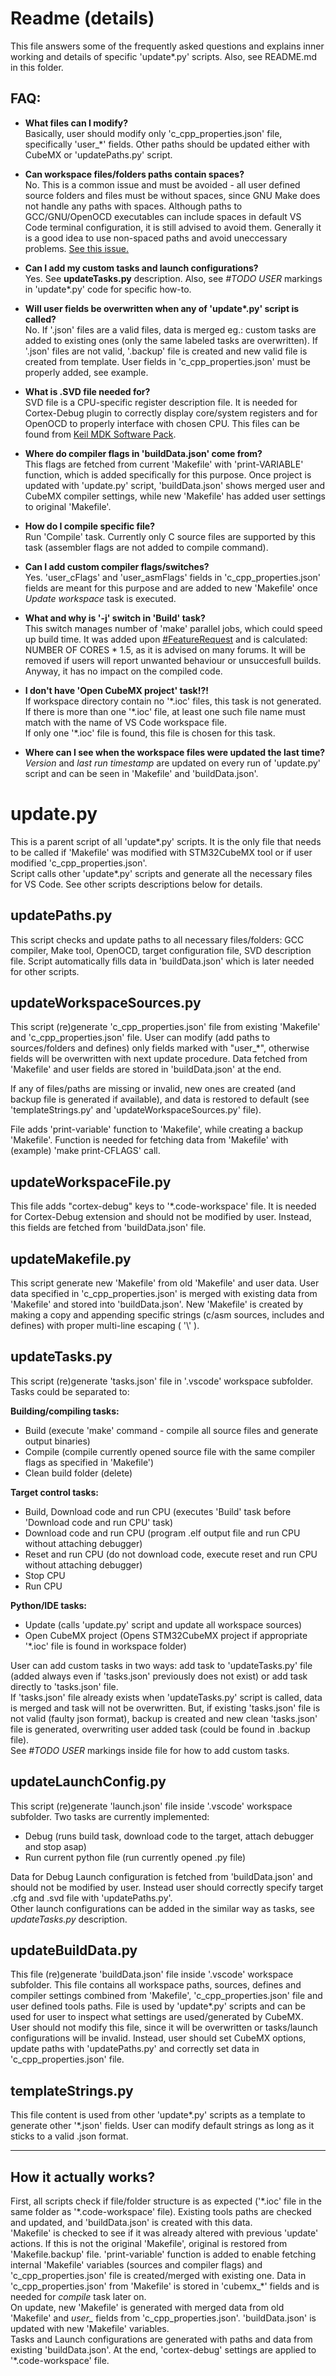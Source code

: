 # Readme (details)
This file answers some of the frequently asked questions and explains inner working and details of specific 'update*.py' scripts. Also, see README.md in this folder.

## FAQ:
* **What files can I modify?**  
  Basically, user should modify only 'c_cpp_properties.json' file, specifically 'user_*' fields. Other paths should be updated either with CubeMX or 'updatePaths.py' script.  

* **Can workspace files/folders paths contain spaces?**  
  No. This is a common issue and must be avoided - all user defined source folders and files must be without spaces, since GNU Make does not handle any paths with spaces. Although paths to GCC/GNU/OpenOCD executables can include spaces in default VS Code terminal configuration, it is still advised to avoid them. Generally it is a good idea to use non-spaced paths and avoid uneccessary problems. [See this issue.](https://github.com/damogranlabs/VS-Code-STM32-IDE/issues/1)  

* **Can I add my custom tasks and launch configurations?**  
  Yes. See **updateTasks.py** description. Also, see *#TODO USER* markings in 'update*.py' code for specific how-to.

* **Will user fields be overwritten when any of 'update\*.py' script is called?**  
  No. If '.json' files are a valid files, data is merged eg.: custom tasks are added to existing ones (only the same labeled tasks are overwritten). If '.json' files are not valid, '.backup' file is created and new valid file is created from template. User fields in 'c_cpp_properties.json' must be properly added, see example.

* **What is .SVD file needed for?**  
  SVD file is a CPU-specific register description file. It is needed for Cortex-Debug plugin to correctly display core/system registers and for OpenOCD to properly interface with chosen CPU. This files can be found from [Keil MDK Software Pack](https://www.keil.com/dd2/pack/).

* **Where do compiler flags in 'buildData.json' come from?**  
  This flags are fetched from current 'Makefile' with 'print-VARIABLE' function, which is added specifically for this purpose. Once project is updated with 'update.py' script, 'buildData.json' shows merged user and CubeMX compiler settings, while new 'Makefile' has added user settings to original 'Makefile'.

* **How do I compile specific file?**  
  Run 'Compile' task. Currently only C source files are supported by this task (assembler flags are not added to compile command).

* **Can I add custom compiler flags/switches?**  
  Yes. 'user_cFlags' and 'user_asmFlags' fields in 'c_cpp_properties.json' fields are meant for this purpose and are added to new 'Makefile' once *Update workspace* task is executed.

* **What and why is '-j' switch in 'Build' task?**  
  This switch manages number of 'make' parallel jobs, which could speed up build time. It was added upon [#FeatureRequest](https://github.com/damogranlabs/VS-Code-STM32-IDE/issues/5) and is calculated: NUMBER OF CORES * 1.5, as it is advised on many forums.
  It will be removed if users will report unwanted behaviour or unsuccesfull builds. Anyway, it has no impact on the compiled code.

* **I don't have 'Open CubeMX project' task!?!**  
  If workspace directory contain no '\*.ioc' files, this task is not generated.  
  If there is more than one '\*.ioc' file, at least one such file name must match with the name of VS Code workspace file.  
  If only one '\*.ioc' file is found, this file is chosen for this task.

* **Where can I see when the workspace files were updated the last time?**  
  *Version* and *last run timestamp* are updated on every run of 'update.py' script and can be seen in 'Makefile' and 'buildData.json'.
  

# update.py
This is a parent script of all 'update*.py' scripts. It is the only file that needs to be called if 'Makefile' was modified with STM32CubeMX tool or if user modified 'c_cpp_properties.json'.  
Script calls other 'update*.py' scripts and generate all the necessary files for VS Code. See other scripts descriptions below for details.

## updatePaths.py
This script checks and update paths to all necessary files/folders: GCC compiler, Make tool, OpenOCD, target configuration file, SVD description file. Script automatically fills data in 'buildData.json' which is later needed for other scripts.

## updateWorkspaceSources.py
This script (re)generate 'c_cpp_properties.json' file from existing 'Makefile' and 'c_cpp_properties.json' file. User can modify (add paths to sources/folders and defines) only fields marked with "user_*", otherwise fields will be overwritten with next update procedure.
Data fetched from 'Makefile' and user fields are stored in 'buildData.json' at the end.  
  
If any of files/paths are missing or invalid, new ones are created (and backup file is generated if available), and data is restored to default (see 'templateStrings.py' and 'updateWorkspaceSources.py' file).  

File adds 'print-variable' function to 'Makefile', while creating a backup 'Makefile'. Function is needed for fetching data from 'Makefile' with (example) 'make print-CFLAGS' call.

## updateWorkspaceFile.py
This file adds "cortex-debug" keys to '*.code-workspace' file. It is needed for Cortex-Debug extension and should not be modified by user. Instead, this fields are fetched from 'buildData.json' file.

## updateMakefile.py
This script generate new 'Makefile' from old 'Makefile' and user data. User data specified in 'c_cpp_properties.json' is merged with existing data from 'Makefile' and stored into 'buildData.json'. New 'Makefile' is created by making a copy and appending specific strings (c/asm sources, includes and defines) with proper multi-line escaping ( '\\' ).

## updateTasks.py
This script (re)generate 'tasks.json' file in '.vscode' workspace subfolder. Tasks could be separated to:  

**Building/compiling tasks:**
* Build (execute 'make' command - compile all source files and generate output binaries)
* Compile (compile currently opened source file with the same compiler flags as specified in 'Makefile')
* Clean build folder (delete)
  
**Target control tasks:**
* Build, Download code and run CPU (executes 'Build' task before 'Download code and run CPU' task)
* Download code and run CPU (program .elf output file and run CPU without attaching debugger)
* Reset and run CPU (do not download code, execute reset and run CPU without attaching debugger)
* Stop CPU
* Run CPU
  
**Python/IDE tasks:**
* Update (calls 'update.py' script and update all workspace sources)
* Open CubeMX project (Opens STM32CubeMX project if appropriate '*.ioc' file is found in workspace folder)
  
User can add custom tasks in two ways: add task to 'updateTasks.py' file (added always even if 'tasks.json' previously does not exist) or add task directly to 'tasks.json' file.  
If 'tasks.json' file already exists when 'updateTasks.py' script is called, data is merged and task will not be overwritten. But, if existing 'tasks.json' file is not valid (faulty json format), backup is created and new clean 'tasks.json' file is generated, overwriting user added task (could be found in .backup file).  
See *#TODO USER* markings inside file for how to add custom tasks.

## updateLaunchConfig.py
This script (re)generate 'launch.json' file inside '.vscode' workspace subfolder. Two tasks are currently implemented:
* Debug (runs build task, download code to the target, attach debugger and stop asap)
* Run current python file (run currently opened .py file)
  
Data for Debug Launch configuration is fetched from 'buildData.json' and should not be modified by user. Instead user should correctly specify target .cfg and .svd file with 'updatePaths.py'.  
Other launch configurations can be added in the similar way as tasks, see *updateTasks.py* description.

## updateBuildData.py
This file (re)generate 'buildData.json' file inside '.vscode' workspace subfolder. This file contains all workspace paths, sources, defines and compiler settings combined from 'Makefile', 'c_cpp_properties.json' file and user defined tools paths. File is used by 'update*.py' scripts and can be used for user to inspect what settings are used/generated by CubeMX.  
User should not modify this file, since it will be overwritten or tasks/launch configurations will be invalid. Instead, user should set CubeMX options, update paths with 'updatePaths.py' and correctly set data in 'c_cpp_properties.json' file.

## templateStrings.py
This file content is used from other 'update*.py' scripts as a template to generate other '*.json' fields. User can modify default strings as long as it sticks to a valid .json format.  

--------
## How it actually works?
First, all scripts check if file/folder structure is as expected ('\*.ioc' file in the same folder as '\*.code-workspace' file). Existing tools paths are checked and updated, and 'buildData.json' is created with this data.  
'Makefile' is checked to see if it was already altered with previous 'update' actions. If this is not the original 'Makefile', original is restored from 'Makefile.backup' file. 'print-variable' function is added to enable fetching internal 'Makefile' variables (sources and compiler flags) and 'c_cpp_properties.json' file is created/merged with existing one. Data in 'c_cpp_properties.json' from 'Makefile' is stored in 'cubemx_*' fields and is needed for *compile* task later on.  
On update, new 'Makefile' is generated with merged data from old 'Makefile' and *user_* fields from 'c_cpp_properties.json'. 'buildData.json' is updated with new 'Makefile' variables.  
Tasks and Launch configurations are generated with paths and data from existing 'buildData.json'. 
At the end, 'cortex-debug' settings are applied to '\*.code-workspace' file.
